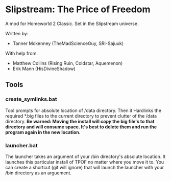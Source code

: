 # Slipstream: The Price of Freedom

A mod for Homeworld 2 Classic. Set in the Slipstream universe.

Written by:
- Tanner Mckenney (TheMadScienceGuy, SRI-Sajuuk)

With help from:
- Matthew Collins (Rising Ruin, Coldstar, Aquemenon)
- Erik Mann (HisDivineShadow)

## Tools

### create_symlinks.bat

Tool prompts for absolute location of /data directory. Then it Hardlinks the required *.big files to the current directory to prevent clutter of the /data directory. **Be warned: Moving the install will _copy_ the big file's to that directory and will consume space. It's best to delete them and run the program again in the new location.**

### launcher.bat

The launcher takes an argument of your /bin directory's absolute location. It launches this particular install of TPOF no matter where you move it to. You can create a shortcut (git will ignore) that will launch the launcher with your /bin directory as an arguement. 
